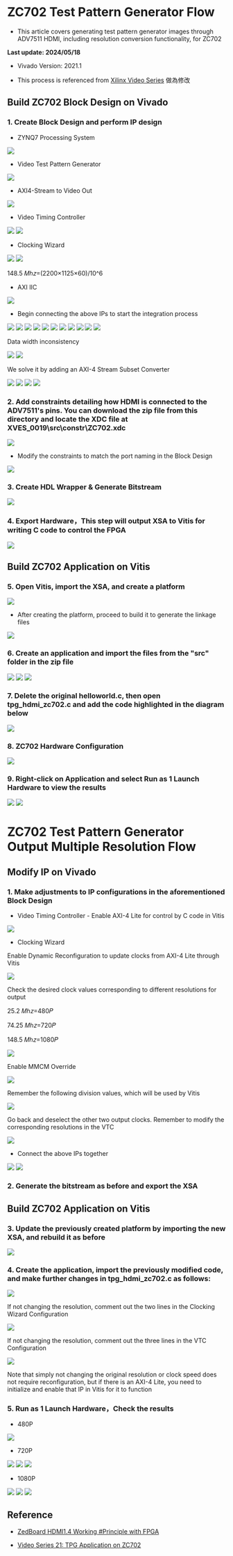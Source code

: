 # ZC702 Test Pattern Generator Flow
+ This article covers generating test pattern generator images through ADV7511 HDMI, including resolution conversion functionality, for ZC702

**Last update: 2024/05/18**

+ Vivado Version: 2021.1

+ This process is referenced from [Xilinx Video Series](https://support.xilinx.com/s/question/0D52E00006hpsS0SAI/xilinx-video-series-and-blog-posts?language=en_US) 做為修改

## Build ZC702 Block Design on Vivado

### 1. Create Block Design and perform IP design

+ ZYNQ7 Processing System

<img src="Images/TPG1.png"/>

+ Video Test Pattern Generator

<img src="Images/TPG2.png"/>

+ AXI4-Stream to Video Out

<img src="Images/TPG3.png"/>

+ Video Timing Controller

<img src="Images/TPG4.png"/>

<img src="Images/TPG5.png"/>

+ Clocking Wizard

<img src="Images/TPG6.png"/>

<img src="Images/TPG7.png"/>

148.5 𝑀ℎ𝑧=(2200×1125×60)/10^6 

+ AXI IIC

<img src="Images/TPG8.png"/>

+ Begin connecting the above IPs to start the integration process

<img src="Images/TPG9.png"/>

<img src="Images/TPG10.png"/>

<img src="Images/TPG11.png"/>

<img src="Images/TPG12.png"/>

<img src="Images/TPG13.png"/>

<img src="Images/TPG14.png"/>

<img src="Images/TPG15.png"/>

<img src="Images/TPG16.png"/>

<img src="Images/TPG17.png"/>

<img src="Images/TPG18.png"/>

<img src="Images/TPG19.png"/>

Data width inconsistency

<img src="Images/TPG20.png"/>

<img src="Images/TPG21.png"/>

We solve it by adding an AXI-4 Stream Subset Converter

<img src="Images/TPG22.png"/>

<img src="Images/TPG23.png"/>

<img src="Images/TPG24.png"/>

<img src="Images/TPG25.png"/>

### 2. Add constraints detailing how HDMI is connected to the ADV7511's pins. You can download the zip file from this directory and locate the XDC file at XVES_0019\src\constr\ZC702.xdc

<img src="Images/TPG26.png"/>

+ Modify the constraints to match the port naming in the Block Design

<img src="Images/TPG27.png"/>

### 3. Create HDL Wrapper & Generate Bitstream

<img src="Images/TPG28.png"/>

### 4. Export Hardware，This step will output XSA to Vitis for writing C code to control the FPGA

<img src="Images/TPG29.png"/>

## Build ZC702 Application on Vitis

### 5. Open Vitis, import the XSA, and create a platform

<img src="Images/TPG30.png"/>

+ After creating the platform, proceed to build it to generate the linkage files

<img src="Images/TPG31.png"/>

### 6. Create an application and import the files from the "src" folder in the zip file

<img src="Images/TPG32.png"/>

<img src="Images/TPG33.png"/>

<img src="Images/TPG34.png"/>

### 7. Delete the original helloworld.c, then open tpg_hdmi_zc702.c and add the code highlighted in the diagram below

<img src="Images/TPG35.png"/>

### 8. ZC702 Hardware Configuration

<img src="Images/TPG36.png"/>

### 9. Right-click on Application and select Run as 1 Launch Hardware to view the results

<img src="Images/TPG37.png"/>

<img src="Images/TPG38.png"/>

# ZC702 Test Pattern Generator Output Multiple Resolution Flow 

## Modify IP on Vivado

### 1. Make adjustments to IP configurations in the aforementioned Block Design

+ Video Timing Controller - Enable AXI-4 Lite for control by C code in Vitis

<img src="Images/TPG39.png"/>

+ Clocking Wizard

Enable Dynamic Reconfiguration to update clocks from AXI-4 Lite through Vitis

<img src="Images/TPG40.png"/>

Check the desired clock values corresponding to different resolutions for output

25.2 𝑀ℎ𝑧=480𝑃

74.25 𝑀ℎ𝑧=720𝑃

148.5 𝑀ℎ𝑧=1080𝑃

<img src="Images/TPG41.png"/>

Enable MMCM Override

<img src="Images/TPG42.png"/>

Remember the following division values, which will be used by Vitis

<img src="Images/TPG43.png"/>

Go back and deselect the other two output clocks. Remember to modify the corresponding resolutions in the VTC

<img src="Images/TPG44.png"/>

+ Connect the above IPs together

<img src="Images/TPG45.png"/>

<img src="Images/TPG46.png"/>

### 2. Generate the bitstream as before and export the XSA

## Build ZC702 Application on Vitis

### 3. Update the previously created platform by importing the new XSA, and rebuild it as before

<img src="Images/TPG47.png"/>

### 4. Create the application, import the previously modified code, and make further changes in tpg_hdmi_zc702.c as follows:

<img src="Images/TPG48.png"/>

If not changing the resolution, comment out the two lines in the Clocking Wizard Configuration

<img src="Images/TPG49.png"/>

If not changing the resolution, comment out the three lines in the VTC Configuration

<img src="Images/TPG50.png"/>

Note that simply not changing the original resolution or clock speed does not require reconfiguration, but if there is an AXI-4 Lite, you need to initialize and enable that IP in Vitis for it to function

### 5. Run as 1 Launch Hardware，Check the results

+ 480P

<img src="Images/TPG51.png"/>

+ 720P

<img src="Images/TPG52.png"/>

<img src="Images/TPG53.png"/>

<img src="Images/TPG54.png"/>

+ 1080P

<img src="Images/TPG55.png"/>

<img src="Images/TPG56.png"/>

<img src="Images/TPG57.png"/>

## Reference

+ [ZedBoard HDMI1.4 Working #Principle with FPGA](https://www.youtube.com/watch?v=BstMo5OwsjI&ab_channel=Nielfotech)

+ [Video Series 21: TPG Application on ZC702](https://support.xilinx.com/s/article/922324?language=en_US)
